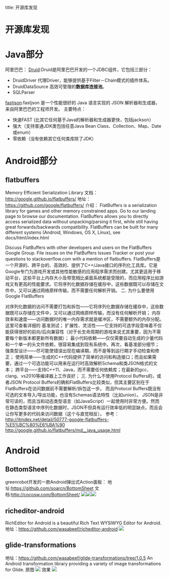title: 开源库发现 

#  开源库发现 
#  Java部分 
阿里巴巴：
[Druid](https://github.com/alibaba/druid):Druid是阿里巴巴开发的一个JDBC组件，它包括三部分： 
  * DruidDriver 代理Driver，能够提供基于Filter－Chain模式的插件体系。 
  * DruidDataSource 高效可管理的**数据库连接池**。 
  * SQLParser 

[fastjson](https://github.com/alibaba/fastjson):fastjson 是一个性能很好的 Java 语言实现的 JSON 解析器和生成器，来自阿里巴巴的工程师开发。
主要特点：
  * 快速FAST (比其它任何基于Java的解析器和生成器更快，包括jackson）
  * 强大（支持普通JDK类包括任意Java Bean Class、Collection、Map、Date或enum）
  * 零依赖（没有依赖其它任何类库除了JDK）


#  Android部分 

##  flatbuffers 
Memory Efficient Serialization Library 
文档：http://google.github.io/flatbuffers/
地址：https://github.com/google/flatbuffers/
介绍：
FlatBuffers is a serialization library for games and other memory constrained apps. Go to our landing page to browse our documentation.
FlatBuffers allows you to directly access serialized data without unpacking/parsing it first, while still having great forwards/backwards compatibility. FlatBuffers can be built for many different systems (Android, Windows, OS X, Linux), see docs/html/index.html

Discuss FlatBuffers with other developers and users on the FlatBuffers Google Group. File issues on the FlatBuffers Issues Tracker or post your questions to stackoverflow.com with a mention of flatbuffers.
FlatBuffers是一个开源的、跨平台的、高效的、提供了C++/Java接口的序列化工具库。它是Google专门为游戏开发或其他性能敏感的应用程序需求而创建。尤其更适用于移动平台，这些平台上内存大小及带宽相比桌面系统都是受限的，而应用程序比如游戏又有更高的性能要求。它将序列化数据存储在缓存中，这些数据既可以存储在文件中，又可以通过网络原样传输，而不需要任何解析开销。
二. 为什么要使用Google FlatBuffers

对序列化数据的访问不需要打包和拆包——它将序列化数据存储在缓存中，这些数据既可以存储在文件中，又可以通过网络原样传输，而没有任何解析开销；
内存效率和速度——访问数据时的唯一内存需求就是缓冲区，不需要额外的内存分配。 这里可查看详细的 基准测试；
扩展性、灵活性——它支持的可选字段意味着不仅能获得很好的前向/后向兼容性（对于长生命周期的游戏来说尤其重要，因为不需要每个新版本都更新所有数据）；
最小代码依赖——仅仅需要自动生成的少量代码和一个单一的头文件依赖，很容易集成到现有系统中。再次，看基准部分细节；
强类型设计——尽可能使错误出现在编译期，而不是等到运行期才手动检查和修正；
使用简单——生成的C++代码提供了简单的访问和构造接口；而且如果需要，通过一个可选功能可以用来在运行时高效解析Schema和类JSON格式的文本；
跨平台——支持C++11、Java，而不需要任何依赖库；在最新的gcc、clang、vs2010等编译器上工作良好；
三. 为什么不使用Protocol Buffers的，或者JSON
Protocol Buffers的确和FlatBuffers比较类似，但其主要区别在于FlatBuffers在访问数据前不需要解析/拆包这一步。 而且Protocol Buffers既没有可选的文本导入/导出功能，也没有Schemas语法特性（比如union）。
JSON是非常可读的，而且当和动态类型语言（如JavaScript）一起使用时非常方便。然而在静态类型语言中序列化数据时，JSON不但具有运行效率低的明显缺点，而且会让你写更多的代码来访问数据（这个与直觉相反）。
参考：
http://itindex.net/detail/50777-google-flatbuffers-%E5%BC%80%E6%BA%90
http://google.github.io/flatbuffers/md__java_usage.html


#  Android 
##  BottomSheet 
greenrobot开发的一款Android弹出式Action面板：
地址:https://github.com/soarcn/BottomSheet
文档:http://cocosw.com/BottomSheet/
![](/data/dokuwiki/opensourcelearn/pasted/20150530-133545.png)![](/data/dokuwiki/opensourcelearn/pasted/20150530-133605.png)![](/data/dokuwiki/opensourcelearn/pasted/20150530-133621.png)
##  richeditor-android 
RichEditor for Android is a beautiful Rich Text WYSIWYG Editor for Android.
地址：https://github.com/wasabeef/richeditor-android
![](/data/dokuwiki/opensourcelearn/pasted/20150530-145555.png)
##  glide-transformations 
地址：https://github.com/wasabeef/glide-transformations/tree/1.0.5
An Android transformation library providing a variety of image transformations for Glide.
原图
![](/data/dokuwiki/opensourcelearn/pasted/20150530-145936.png)
效果
![](/data/dokuwiki/opensourcelearn/pasted/20150530-145916.png)